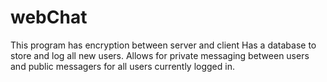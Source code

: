 # webChat
This program has encryption between server and client
Has a database to store and log all new users.
Allows for private messaging between users and public messagers for all users currently logged in.
